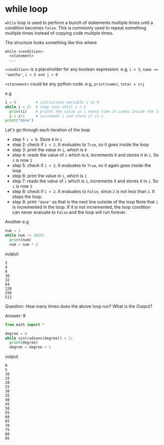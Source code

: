 # while loop

`while` loop is used to perform a bunch of statements multiple times until a condition becomes `false`. 
This is commonly used to repeat something multiple times instead of copying code multiple times.
 
The structure looks something like this where
```
while <condition>:
  <statement>
  ...
```
`<condition>` is a placeholder for any boolean expression. e.g, `i < 5`, `name == 'swetha'`, `i < 5 and j > 6`

`<statement>` could be any python code. e.g, `print(name)`, `total = i+j`

e.g
```python
i = 0         # initializes variable i to 0
while i < 2:  # loop runs until i < 2
  print(i)    # prints the value in i every time it comes inside the loop
  i = i+1     # increment i and store it in i
print("done")
```
Let's go through each iteration of the loop

* step 1: `i = 0`. Store `0` in `i`
* step 2: check if `i < 2`. It evaluates to `True`, so it goes inside the loop
* step 3: print the value in `i`, which is `0`
* step 4: reads the value of `i` which is `0`, increments it and stores it in `i`. So `i` is now `1`
* step 5: check if `i < 2`. It evaluates to `True`, so it again goes inside the loop
* step 6: print the value in `i`, which is `1`
* step 7: reads the value of `i` which is `1`, increments it and stores it in `i`. So `i` is now `2`
* step 8: check if `i < 2`. It evaluates to `False`, since `2` is not less than `2`. It stops the loop.
* step 9: print `"done"` as that is the next line outside of the loop
Note that `i` is incremented in the loop. If it is not incremented, the loop condition can never evaluate to `False` and the loop will run forever.

Another e.g
```python
num = 2
while num != 1024:
  print(num)
  num = num * 2
```
output:
```
2
4
8
16
32
64
128
256
512
```

Question: How many times does the above loop run? What is the Output?
 
Answer: 9

```python
from math import *

degree = 0
while sin(radians(degree)) < 1:
  print(degree)
  degree = degree + 5
```
output
```
0
5
10
15
20
25
30
35
40
45
50
55
60
65
70
75
80
85
```
